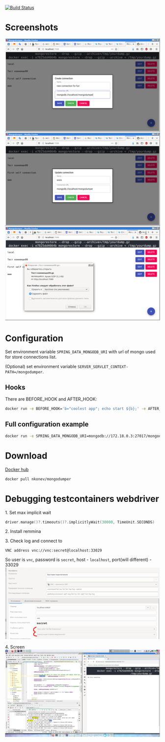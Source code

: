[![Build Status](https://travis-ci.com/nkonev/mongodumper.svg?branch=master)](https://travis-ci.com/nkonev/mongodumper)

# Screenshots
![](./.markdown/1.png)
![](./.markdown/2.png)
![](./.markdown/3.png)

# Configuration
Set environment variable `SPRING_DATA_MONGODB_URI` with url of mongo used for store connections list.

(Optional) set environment variable `SERVER_SERVLET_CONTEXT-PATH=/mongodumper`.

## Hooks
There are BEFORE_HOOK and AFTER_HOOK:

```bash
docker run -e BEFORE_HOOK='b="coolest app"; echo start ${b};' -e AFTER_HOOK='a="super app"; echo goodbye ${a};' -it nkonev/mongodumper
```

## Full configuration example
```bash
docker run -e SPRING_DATA_MONGODB_URI=mongodb://172.18.0.3:27017/mongodumper -e BEFORE_HOOK='b="coolest app"; echo start ${b};' -e AFTER_HOOK='a="super app"; echo goodbye ${a};' -e SERVER_SERVLET_CONTEXT-PATH=/mongodumper -it --network=blog-storage_default -p 7070:8080  nkonev/mongodumper
```

# Download
[Docker hub](https://hub.docker.com/repository/docker/nkonev/mongodumper)
```bash
docker pull nkonev/mongodumper
```

# Debugging testcontainers webdriver
1\. Set max implicit wait 
```kotlin
driver.manage()?.timeouts()?.implicitlyWait(30000, TimeUnit.SECONDS)
```
2\. Install remmina

3\. Check log and connect to 
```
VNC address vnc://vnc:secret@localhost:33029
```
So user is `vnc`, password is `secret`, host - `localhost`, port(will different) - 33029
![](./.markdown/vnc.png)

4\. Screen
![](./.markdown/remmina.png)
